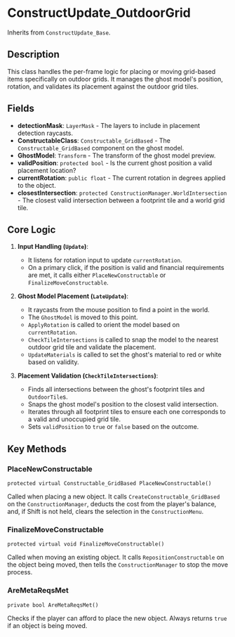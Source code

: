 # ConstructUpdate_OutdoorGrid

Inherits from `ConstructUpdate_Base`.

## Description

This class handles the per-frame logic for placing or moving grid-based items specifically on outdoor grids. It manages the ghost model's position, rotation, and validates its placement against the outdoor grid tiles.

## Fields

-   **detectionMask**: `LayerMask` - The layers to include in placement detection raycasts.
-   **ConstructableClass**: `Constructable_GridBased` - The `Constructable_GridBased` component on the ghost model.
-   **GhostModel**: `Transform` - The transform of the ghost model preview.
-   **validPosition**: `protected bool` - Is the current ghost position a valid placement location?
-   **currentRotation**: `public float` - The current rotation in degrees applied to the object.
-   **closestIntersection**: `protected ConstructionManager.WorldIntersection` - The closest valid intersection between a footprint tile and a world grid tile.

## Core Logic

1.  **Input Handling (`Update`)**:
    -   It listens for rotation input to update `currentRotation`.
    -   On a primary click, if the position is valid and financial requirements are met, it calls either `PlaceNewConstructable` or `FinalizeMoveConstructable`.

2.  **Ghost Model Placement (`LateUpdate`)**:
    -   It raycasts from the mouse position to find a point in the world.
    -   The `GhostModel` is moved to this point.
    -   `ApplyRotation` is called to orient the model based on `currentRotation`.
    -   `CheckTileIntersections` is called to snap the model to the nearest outdoor grid tile and validate the placement.
    -   `UpdateMaterials` is called to set the ghost's material to red or white based on validity.

3.  **Placement Validation (`CheckTileIntersections`)**:
    -   Finds all intersections between the ghost's footprint tiles and `OutdoorTile`s.
    -   Snaps the ghost model's position to the closest valid intersection.
    -   Iterates through all footprint tiles to ensure each one corresponds to a valid and unoccupied grid tile.
    -   Sets `validPosition` to `true` or `false` based on the outcome.

## Key Methods

### PlaceNewConstructable
`protected virtual Constructable_GridBased PlaceNewConstructable()`

Called when placing a new object. It calls `CreateConstructable_GridBased` on the `ConstructionManager`, deducts the cost from the player's balance, and, if Shift is not held, clears the selection in the `ConstructionMenu`.

### FinalizeMoveConstructable
`protected virtual void FinalizeMoveConstructable()`

Called when moving an existing object. It calls `RepositionConstructable` on the object being moved, then tells the `ConstructionManager` to stop the move process.

### AreMetaReqsMet
`private bool AreMetaReqsMet()`

Checks if the player can afford to place the new object. Always returns `true` if an object is being moved.
